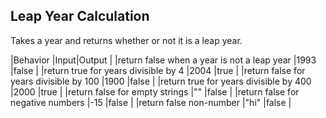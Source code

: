 ## Leap Year Calculation
Takes a year and returns whether or not it is a leap year.

|Behavior                                     |Input|Output |
|return false when a year is not a leap year  |1993 |false  |
|return true for years divisible by 4         |2004 |true   |
|return false for years divisible by 100      |1900 |false  |
|return true for years divisible by 400       |2000 |true   |
|return false for empty strings               |""   |false  |
|return false for negative numbers            |-15  |false  |
|return false non-number                      |"hi" |false  |
